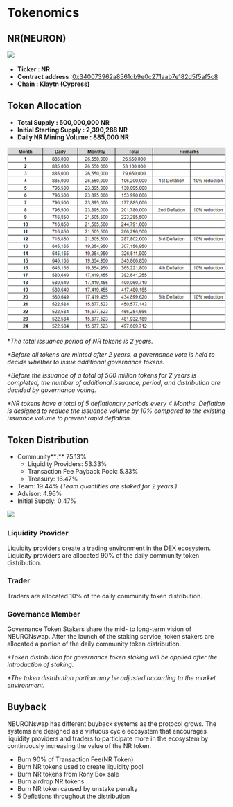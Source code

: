 # Tokenomics

## NR(NEURON)

![](../.gitbook/assets/KakaoTalk\_20211125\_112630909.png)

* **Ticker : NR**
* **Contract address** :[ ​](https://scope.klaytn.com/token/0xd367957d3bcfa1355520595d652be0ece9b0d87b?tabId=tokenTransfer)[0x340073962a8561cb9e0c271aab7e182d5f5af5c8](https://scope.klaytn.com/account/0x340073962a8561cb9e0c271aab7e182d5f5af5c8)
* **Chain : Klaytn (Cypress)**

## Token Allocation

* **Total Supply : 500,000,000 NR**
* **Initial Starting Supply : 2,390,288 NR**
* **Daily NR Mining Volume : 885,000 NR**

![](<../.gitbook/assets/image (34).png>)

\*_The total issuance period of NR tokens is 2 years._

_\*Before all tokens are minted after 2 years, a governance vote is held to decide whether to issue additional governance tokens._

_\*Before the issuance of a total of 500 million tokens for 2 years is completed, the number of additional issuance, period, and distribution are decided by governance voting._

_\*NR tokens have a total of 5 deflationary periods every 4 Months. Deflation is designed to reduce the issuance volume by 10% compared to the existing issuance volume to prevent rapid deflation._

## Token Distribution

* Community**:** 75.13%
  * Liquidity Providers: 53.33%
  * Transaction Fee Payback Pook: 5.33%
  * Treasury: 16.47%&#x20;
* Team: 19.44% _(Team quantities are staked for 2 years.)_
* Advisor: 4.96%
* Initial Supply: 0.47%

![](../.gitbook/assets/백서그래픽정리\_대지8.jpg)

### **Liquidity Provider**

Liquidity providers create a trading environment in the DEX ecosystem. Liquidity providers are allocated 90% of the daily community token distribution.

### **Trader**

Traders are allocated 10% of the daily community token distribution.

### Governance Member

Governance Token Stakers share the mid- to long-term vision of NEURONswap. After the launch of the staking service, token stakers are allocated a portion of the daily community token distribution.



_\*Token distribution for governance token staking will be applied after the introduction of staking._

_\*The token distribution portion may be adjusted according to the market environment._

## **Buyback**

NEURONswap has different buyback systems as the protocol grows. The systems are designed as a virtuous cycle ecosystem that encourages liquidity providers and traders to participate more in the ecosystem by continuously increasing the value of the NR token.

* Burn 90% of Transaction Fee(NR Token)
* Burn NR tokens used to create liquidity pool
* Burn NR tokens from Rony Box sale
* Burn airdrop NR tokens
* Burn NR token caused by unstake penalty
* 5 Deflations throughout the distribution
